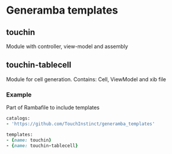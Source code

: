 # Generamba templates

## touchin

Module with controller, view-model and assembly

## touchin-tablecell

Module for cell generation. Contains: Cell, ViewModel and xib file

### Example

Part of Rambafile to include templates

```ruby
catalogs:
- 'https://github.com/TouchInstinct/generamba_templates'

templates:
- {name: touchin}
- {name: touchin-tablecell}
```

